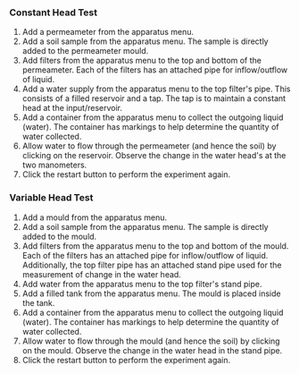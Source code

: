 ### Constant Head Test
1. Add a permeameter from the apparatus menu. 
2. Add a soil sample from the apparatus menu. The sample is directly added to the permeameter mould.
3. Add filters from the apparatus menu to the top and bottom of the permeameter. Each of the filters has an attached pipe for inflow/outflow of liquid. 
4. Add a water supply from the apparatus menu to the top filter's pipe. This consists of a filled reservoir and a tap. The tap is to maintain a constant head at the input/reservoir.
5. Add a container from the apparatus menu to collect the outgoing liquid (water). The container has markings to help determine the quantity of water collected.
6. Allow water to flow through the permeameter (and hence the soil) by clicking on the reservoir. Observe the change in the water head's at the two manometers.
7. Click the restart button to perform the experiment again.


### Variable Head Test
1. Add a mould from the apparatus menu. 
2. Add a soil sample from the apparatus menu. The sample is directly added to the mould.
3. Add filters from the apparatus menu to the top and bottom of the mould. Each of the filters has an attached pipe for inflow/outflow of liquid. Additionally, the top filter pipe has an attached stand pipe used for the measurement of change in the water head.
4. Add water from the apparatus menu to the top filter's stand pipe.
5. Add a filled tank from the apparatus menu. The mould is placed inside the tank. 
6. Add a container from the apparatus menu to collect the outgoing liquid (water). The container has markings to help determine the quantity of water collected.
7. Allow water to flow through the mould (and hence the soil) by clicking on the mould. Observe the change in the water head in the stand pipe.
8. Click the restart button to perform the experiment again.

